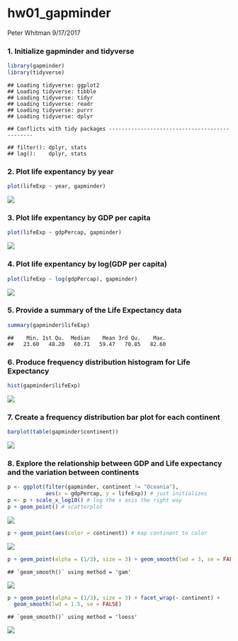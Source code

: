 hw01\_gapminder
================
Peter Whitman
9/17/2017

### 1. Initialize gapminder and tidyverse

``` r
library(gapminder)
library(tidyverse)
```

    ## Loading tidyverse: ggplot2
    ## Loading tidyverse: tibble
    ## Loading tidyverse: tidyr
    ## Loading tidyverse: readr
    ## Loading tidyverse: purrr
    ## Loading tidyverse: dplyr

    ## Conflicts with tidy packages ----------------------------------------------

    ## filter(): dplyr, stats
    ## lag():    dplyr, stats

### 2. Plot life expentancy by year

``` r
plot(lifeExp ~ year, gapminder)
```

![](hw01_gapminder_files/figure-markdown_github-ascii_identifiers/unnamed-chunk-2-1.png)

### 3. Plot life expentancy by GDP per capita

``` r
plot(lifeExp ~ gdpPercap, gapminder)
```

![](hw01_gapminder_files/figure-markdown_github-ascii_identifiers/unnamed-chunk-3-1.png)

### 4. Plot life expentancy by log(GDP per capita)

``` r
plot(lifeExp ~ log(gdpPercap), gapminder)
```

![](hw01_gapminder_files/figure-markdown_github-ascii_identifiers/unnamed-chunk-4-1.png)

### 5. Provide a summary of the Life Expectancy data

``` r
summary(gapminder$lifeExp)
```

    ##    Min. 1st Qu.  Median    Mean 3rd Qu.    Max. 
    ##   23.60   48.20   60.71   59.47   70.85   82.60

### 6. Produce frequency distribution histogram for Life Expectancy

``` r
hist(gapminder$lifeExp)
```

![](hw01_gapminder_files/figure-markdown_github-ascii_identifiers/unnamed-chunk-6-1.png)

### 7. Create a frequency distribution bar plot for each continent

``` r
barplot(table(gapminder$continent))
```

![](hw01_gapminder_files/figure-markdown_github-ascii_identifiers/unnamed-chunk-7-1.png)

### 8. Explore the relationship between GDP and Life expectancy and the variation between continents

``` r
p <- ggplot(filter(gapminder, continent != "Oceania"),
            aes(x = gdpPercap, y = lifeExp)) # just initializes
p <- p + scale_x_log10() # log the x axis the right way
p + geom_point() # scatterplot
```

![](hw01_gapminder_files/figure-markdown_github-ascii_identifiers/unnamed-chunk-8-1.png)

``` r
p + geom_point(aes(color = continent)) # map continent to color
```

![](hw01_gapminder_files/figure-markdown_github-ascii_identifiers/unnamed-chunk-8-2.png)

``` r
p + geom_point(alpha = (1/3), size = 3) + geom_smooth(lwd = 3, se = FALSE)
```

    ## `geom_smooth()` using method = 'gam'

![](hw01_gapminder_files/figure-markdown_github-ascii_identifiers/unnamed-chunk-8-3.png)

``` r
p + geom_point(alpha = (1/3), size = 3) + facet_wrap(~ continent) +
  geom_smooth(lwd = 1.5, se = FALSE)
```

    ## `geom_smooth()` using method = 'loess'

![](hw01_gapminder_files/figure-markdown_github-ascii_identifiers/unnamed-chunk-8-4.png)

